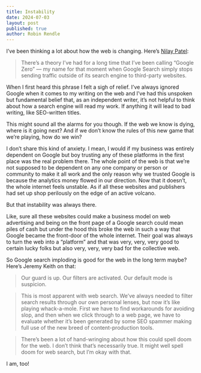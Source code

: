 ```yaml
---
title: Instability
date: 2024-07-03
layout: post
published: true
author: Robin Rendle
---
```


I’ve been thinking a lot about how the web is changing. Here’s [Nilay Patel](https://www.theverge.com/24167865/google-zero-search-crash-housefresh-ai-overviews-traffic-data-audience):

> There’s a theory I’ve had for a long time that I’ve been calling “Google Zero” — my name for that moment when Google Search simply stops sending traffic outside of its search engine to third-party websites.

When I first heard this phrase I felt a sigh of relief. I’ve always ignored Google when it comes to my writing on the web and I’ve had this unspoken but fundamental belief that, as an independent writer, it’s not helpful to think about how a search engine will read my work. If anything it will lead to bad writing, like SEO-written titles.

This might sound all the alarms for you though. If the web we know is dying, where is it going next? And if we don’t know the rules of this new game that we’re playing, how do we win?

I don’t share this kind of anxiety. I mean, I would if my business was entirely dependent on Google but boy trusting any of these platforms in the first place was the real problem there. The whole point of the web is that we’re not supposed to be dependent on any one company or person or community to make it all work and the only reason why we trusted Google is because the analytics money flowed in our direction. Now that it doesn’t, the whole internet feels unstable. As if all these websites and publishers had set up shop perilously on the edge of an active volcano.

But that instability was always there.

Like, sure all these websites could make a business model on web advertising and being on the front page of a Google search could mean piles of cash but under the hood this broke the web in such a way that Google became the front-door of the whole internet. Their goal was always to turn the web into a “platform” and that was very, very, very good to certain lucky folks but also very, very, very bad for the collective web.

So Google search imploding is good for the web in the long term maybe? Here’s Jeremy Keith on that:

> Our guard is up. Our filters are activated. Our default mode is suspicion.

> This is most apparent with web search. We’ve always needed to filter search results through our own personal lenses, but now it’s like playing whack-a-mole. First we have to find workarounds for avoiding slop, and then when we click through to a web page, we have to evaluate whether it’s been generated by some SEO spammer making full use of the new breed of content-production tools.

> There’s been a lot of hand-wringing about how this could spell doom for the web. I don’t think that’s necessarily true. It might well spell doom for web search, but I’m okay with that.

I am, too!
